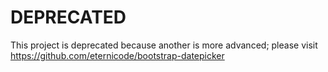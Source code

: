 # DEPRECATED

This project is deprecated because another is more advanced; please visit https://github.com/eternicode/bootstrap-datepicker